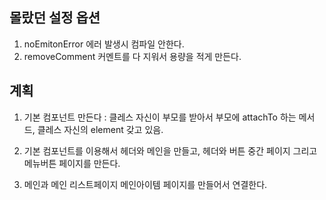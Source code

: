 ## 몰랐던 설정 옵션

1. noEmitonError 에러 발생시 컴파일 안한다.
2. removeComment 커멘트를 다 지워서 용량을 적게 만든다.

## 계획

1. 기본 컴포넌트 만든다 : 클레스 자신이 부모를 받아서 부모에 attachTo 하는 메서드, 클레스 자신의 element 갖고 있음.

2. 기본 컴포넌트를 이용해서 헤더와 메인을 만들고, 헤더와 버튼 중간 페이지 그리고 메뉴버튼 페이지를 만든다.

3. 메인과 메인 리스트페이지 메인아이템 페이지를 만들어서 연결한다.
